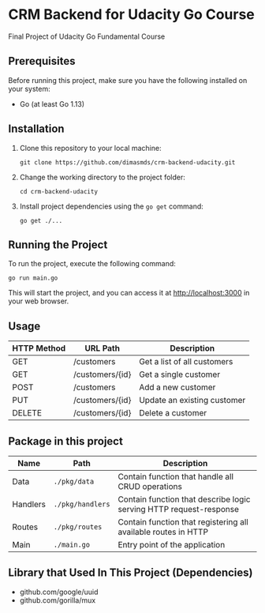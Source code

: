 # CRM Backend for Udacity Go Course

Final Project of Udacity Go Fundamental Course

## Prerequisites

Before running this project, make sure you have the following installed on your system:

- Go (at least Go 1.13)

## Installation

1. Clone this repository to your local machine:

   ```shell
   git clone https://github.com/dimasmds/crm-backend-udacity.git
   ```

2. Change the working directory to the project folder:

   ```shell
   cd crm-backend-udacity
   ```

3. Install project dependencies using the `go get` command:

   ```shell
   go get ./...
   ```

## Running the Project

To run the project, execute the following command:

```shell
go run main.go
```

This will start the project, and you can access it at [http://localhost:3000](http://localhost:3000) in your web
browser.

## Usage
| HTTP Method | URL Path        | Description                 |
|-------------|-----------------|-----------------------------|
| GET         | /customers      | Get a list of all customers |
| GET         | /customers/{id} | Get a single customer       |
| POST        | /customers      | Add a new customer          |
| PUT         | /customers/{id} | Update an existing customer |
| DELETE      | /customers/{id} | Delete a customer           |

## Package in this project
| Name     | Path             | Description                                                        |
|----------|------------------|--------------------------------------------------------------------|
| Data     | `./pkg/data`     | Contain function that handle all CRUD operations                   |
| Handlers | `./pkg/handlers` | Contain function that describe logic serving HTTP request-response |
| Routes   | `./pkg/routes`   | Contain function that registering all available routes in HTTP     |
| Main     | `./main.go`      | Entry point of the application                                     |

## Library that Used In This Project (Dependencies)
- 	github.com/google/uuid
-   github.com/gorilla/mux